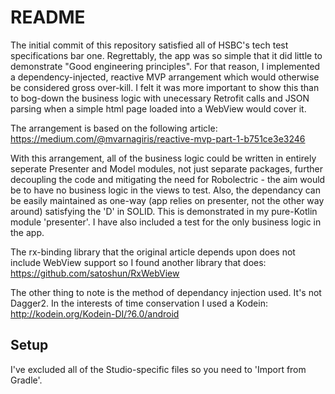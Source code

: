 # README #

The initial commit of this repository satisfied all of HSBC's tech test specifications bar one. Regrettably, the app was so simple that it did little to demonstrate "Good engineering principles". For that reason, I implemented a dependency-injected, reactive MVP arrangement which would otherwise be considered gross over-kill. I felt it was more important to show this than to bog-down the business logic with unecessary Retrofit calls and JSON parsing when a simple html page loaded into a WebView would cover it.

The arrangement is based on the following article:
https://medium.com/@mvarnagiris/reactive-mvp-part-1-b751ce3e3246

With this arrangement, all of the business logic could be written in entirely seperate Presenter and Model modules, not just separate packages, further decoupling the code and mitigating the need for Robolectric - the aim would be to have no business logic in the views to test. Also, the dependancy can be easily maintained as one-way (app relies on presenter, not the other way around) satisfying the 'D' in SOLID. This is demonstrated in my pure-Kotlin module 'presenter'. I have also included a test for the only business logic in the app.

The rx-binding library that the original article depends upon does not include WebView support so I found another library that does:
https://github.com/satoshun/RxWebView

The other thing to note is the method of dependancy injection used. It's not Dagger2. In the interests of time conservation I used a Kodein:
http://kodein.org/Kodein-DI/?6.0/android

## Setup ##
I've excluded all of the Studio-specific files so you need to 'Import from Gradle'.